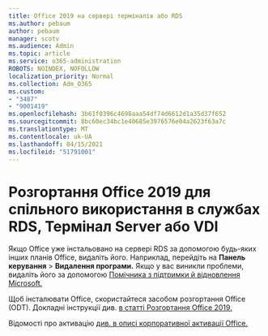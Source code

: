 ```yaml
---
title: Office 2019 на сервері терміналів або RDS
ms.author: pebaum
author: pebaum
manager: scotv
ms.audience: Admin
ms.topic: article
ms.service: o365-administration
ROBOTS: NOINDEX, NOFOLLOW
localization_priority: Normal
ms.collection: Adm_O365
ms.custom:
- "3487"
- "9001419"
ms.openlocfilehash: 3b61f0396c4698aaa54df74d6612d1a35d37f652
ms.sourcegitcommit: 8bc60ec34bc1e40685e3976576e04a2623f63a7c
ms.translationtype: MT
ms.contentlocale: uk-UA
ms.lasthandoff: 04/15/2021
ms.locfileid: "51791001"
---
```

# <a name="deploying-office-2019-for-shared-use-on-rds-terminal-server-or-vdi"></a>Розгортання Office 2019 для спільного використання в службах RDS, Термінал Server або VDI

Якщо Office уже інстальовано на сервері RDS за допомогою будь-яких інших планів Office, видаліть його. Наприклад, перейдіть на **Панель керування**  >  **Видалення програми.** Якщо у вас виникли проблеми, видаліть його за допомогою [Помічника з підтримки й відновлення Microsoft.](https://aka.ms/SARA-OfficeUninstall-Alchemy) 

Щоб інсталювати Office, скористайтеся засобом розгортання Office (ODT). Докладні інструкції див. [в статті Розгортання Office 2019.](https://docs.microsoft.com/deployoffice/office2019/deploy)

Відомості про активацію [див. в описі корпоративної активації Office.](https://docs.microsoft.com/deployoffice/vlactivation/plan-volume-activation-of-office)